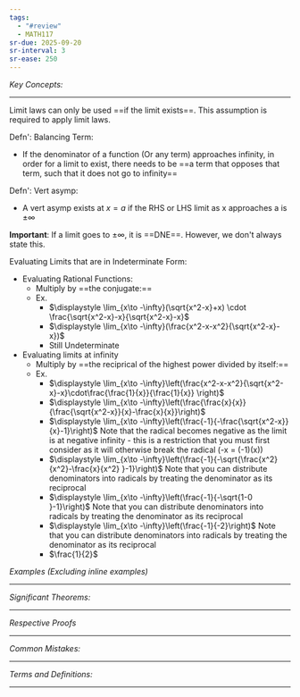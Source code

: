 ```yaml
---
tags:
  - "#review"
  - MATH117
sr-due: 2025-09-20
sr-interval: 3
sr-ease: 250
---
```

*Key Concepts:*
___
Limit laws can only be used ==if the limit exists==. This assumption is required to apply limit laws.

Defn': Balancing Term:
- If the denominator of a function (Or any term) approaches infinity, in order for a limit to exist, there needs to be ==a term that opposes that term, such that it does not go to infinity==

Defn': Vert asymp:
- A vert asymp exists at $x = a$ if the RHS or LHS limit as x approaches a is $\pm \infty$

**Important**: If a limit goes to $\pm \infty$, it is ==DNE==. However, we don't always state this. 

Evaluating Limits that are in Indeterminate Form:
- Evaluating Rational Functions:
	- Multiply by ==the conjugate:==
	- Ex.
		- $\displaystyle \lim_{x\to -\infty}(\sqrt{x^2-x}+x) \cdot \frac{\sqrt{x^2-x}-x}{\sqrt{x^2-x}-x}$
		- $\displaystyle \lim_{x\to -\infty}(\frac{x^2-x-x^2}{\sqrt{x^2-x}-x})$
		- Still Undeterminate
- Evaluating limits at infinity
	- Multiply by ==the reciprical of the highest power divided by itself:==
	- Ex.
		- $\displaystyle \lim_{x\to -\infty}\left(\frac{x^2-x-x^2}{\sqrt{x^2-x}-x}\cdot\frac{\frac{1}{x}}{\frac{1}{x}} \right)$
		- $\displaystyle \lim_{x\to -\infty}\left(\frac{\frac{x}{x}}{\frac{\sqrt{x^2-x}}{x}-\frac{x}{x}}\right)$
		- $\displaystyle \lim_{x\to -\infty}\left(\frac{-1}{-\frac{\sqrt{x^2-x}}{x}-1}\right)$ Note that the radical becomes negative as the limit is at negative infinity - this is a restriction that you must first consider as it will otherwise break the radical (-x = (-1)(x))
		- $\displaystyle \lim_{x\to -\infty}\left(\frac{-1}{-\sqrt{\frac{x^2}{x^2}-\frac{x}{x^2} }-1}\right)$ Note that you can distribute denominators into radicals by treating the denominator as its reciprocal
		- $\displaystyle \lim_{x\to -\infty}\left(\frac{-1}{-\sqrt{1-0 }-1}\right)$ Note that you can distribute denominators into radicals by treating the denominator as its reciprocal
		- $\displaystyle \lim_{x\to -\infty}\left(\frac{-1}{-2}\right)$ Note that you can distribute denominators into radicals by treating the denominator as its reciprocal
		- $\frac{1}{2}$		
 
*Examples (Excluding inline examples)* 
___

*Significant Theorems:*
___

*Respective Proofs*
___

*Common Mistakes:*
___

*Terms and Definitions:*
___

